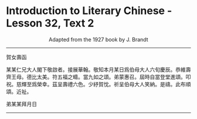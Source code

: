 # Introduction to Literary Chinese - Lesson 32, Text 2

<center>Adapted from the 1927 book by J. Brandt</center>

<!-- 賀女壽函

某某仁兄大人閣下敬啟者接展
華翰敬知本月某日爲
伯母大人六旬慶辰恭維
壽齊王母德比太美符五福之疇當九如之頌
弟 蒙惠召屆時自當登
堂進頌叩祝
慈輝至爲榮幸茲呈壽禮六色少紓賀忱祈呈
伯母大人笑納是禱此布順頌
近祉
弟某某拜月日
 -->

<!-- 賀女壽函

某某仁兄大人閣下敬啟者。接展
華翰。敬知本月某日爲
伯母大人六旬慶辰。恭維
壽齊王母。德比太美。符五福之疇。當九如之頌。
弟蒙惠召。屆時自當登
堂進頌。叩祝。
慈輝至爲榮幸。茲呈壽禮六色。少紓賀忱。祈呈
伯母大人笑納。是禱。此布順頌。
近祉。

弟某某拜月日

 -->

---

賀女壽函

某某仁兄大人閣下敬啟者。接展華翰。敬知本月某日爲伯母大人六旬慶辰。恭維壽齊王母。德比太美。符五福之疇。當九如之頌。弟蒙惠召。屆時自當登堂進頌。叩祝。慈輝至爲榮幸。茲呈壽禮六色。少紓賀忱。祈呈伯母大人笑納。是禱。此布順頌。近祉。

弟某某拜月日

---
